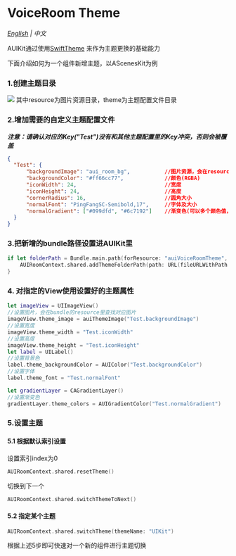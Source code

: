 # VoiceRoom Theme

*[English](VoiceRoomTheme.md) | 中文*

AUIKit通过使用[SwiftTheme](https://github.com/wxxsw/SwiftTheme) 来作为主题更换的基础能力

下面介绍如何为一个组件新增主题，以AScenesKit为例

### 1.创建主题目录
![](https://fullapp.oss-cn-beijing.aliyuncs.com/pic/1686831479688.jpg)
其中resource为图片资源目录，theme为主题配置文件目录

### 2.增加需要的自定义主题配置文件
**_注意：请确认对应的Key("Test")没有和其他主题配置里的Key冲突，否则会被覆盖_**
```json
{
  "Test": {
      "backgroundImage": "aui_room_bg",           //图片资源，会在resource查找，目前只支持在resource目录根目录查找
      "backgroundColor": "#ff66cc77",             //颜色(RGBA)
      "iconWidth": 24,                            //宽度
      "iconHeight": 24,                           //高度
      "cornerRadius": 16,                         //圆角大小
      "normalFont": "PingFangSC-Semibold,17",     //字体及大小  
      "normalGradient": ["#099dfd", "#6c7192"]    //渐变色(可以多个颜色值，渐变location需要自行在代码中修改)
  }
}
```

### 3.把新增的bundle路径设置进AUIKit里
```swift
if let folderPath = Bundle.main.path(forResource: "auiVoiceRoomTheme", ofType: "bundle") {
    AUIRoomContext.shared.addThemeFolderPath(path: URL(fileURLWithPath: folderPath) )
}
```

### 4. 对指定的View使用设置好的主题属性
```swift
let imageView = UIImageView()
//设置图片，会在bundle的resource里查找对应图片
imageView.theme_image = auiThemeImage("Test.backgroundImage")
//设置宽度
imageView.theme_width = "Test.iconWidth"
//设置高度
imageView.theme_height = "Test.iconHeight"
let label = UILabel()
//设置背景色
label.theme_backgroundColor = AUIColor("Test.backgroundColor")
//设置字体
label.theme_font = "Test.normalFont"

let gradientLayer = CAGradientLayer()
//设置渐变色
gradientLayer.theme_colors = AUIGradientColor("Test.normalGradient")
```

### 5.设置主题
#### 5.1 根据默认索引设置
设置索引index为0
```swift
AUIRoomContext.shared.resetTheme()
```
切换到下一个
```swift
AUIRoomContext.shared.switchThemeToNext()
```

#### 5.2 指定某个主题
```swift
AUIRoomContext.shared.switchTheme(themeName: "UIKit")
```

根据上述5步即可快速对一个新的组件进行主题切换